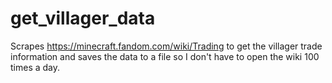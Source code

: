 # get_villager_data

Scrapes https://minecraft.fandom.com/wiki/Trading to get the villager trade information and saves the data to a file so I don't have to open the wiki 100 times a day.